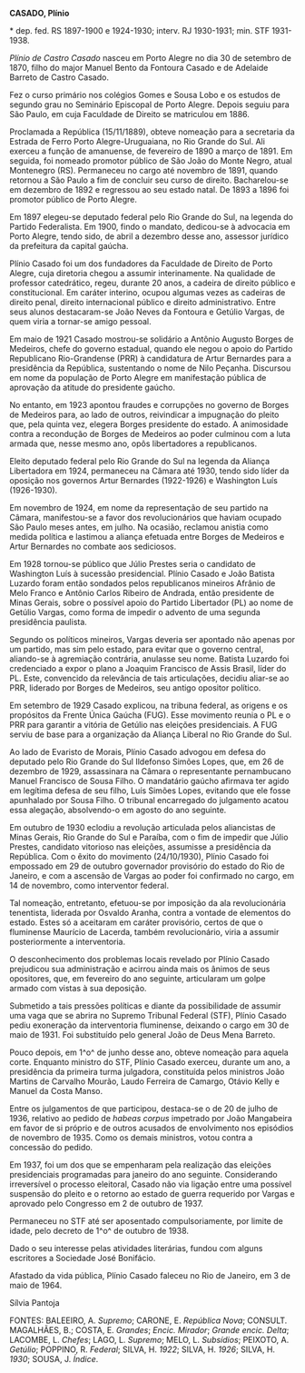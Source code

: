 **CASADO, Plínio**

\* dep. fed. RS 1897-1900 e 1924-1930; interv. RJ 1930-1931; min. STF
1931-1938.

*Plínio de Castro Casado* nasceu em Porto Alegre no dia 30 de setembro
de 1870, filho do major Manuel Bento da Fontoura Casado e de Adelaide
Barreto de Castro Casado.

Fez o curso primário nos colégios Gomes e Sousa Lobo e os estudos de
segundo grau no Seminário Episcopal de Porto Alegre. Depois seguiu para
São Paulo, em cuja Faculdade de Direito se matriculou em 1886.

Proclamada a República (15/11/1889), obteve nomeação para a secretaria
da Estrada de Ferro Porto Alegre-Uruguaiana, no Rio Grande do Sul. Ali
exerceu a função de amanuense, de fevereiro de 1890 a março de 1891. Em
seguida, foi nomeado promotor público de São João do Monte Negro, atual
Montenegro (RS). Permaneceu no cargo até novembro de 1891, quando
retornou a São Paulo a fim de concluir seu curso de direito.
Bacharelou-se em dezembro de 1892 e regressou ao seu estado natal. De
1893 a 1896 foi promotor público de Porto Alegre.

Em 1897 elegeu-se deputado federal pelo Rio Grande do Sul, na legenda do
Partido Federalista. Em 1900, findo o mandato, dedicou-se à advocacia em
Porto Alegre, tendo sido, de abril a dezembro desse ano, assessor
jurídico da prefeitura da capital gaúcha.

Plínio Casado foi um dos fundadores da Faculdade de Direito de Porto
Alegre, cuja diretoria chegou a assumir interinamente. Na qualidade de
professor catedrático, regeu, durante 20 anos, a cadeira de direito
público e constitucional. Em caráter interino, ocupou algumas vezes as
cadeiras de direito penal, direito internacional público e direito
administrativo. Entre seus alunos destacaram-se João Neves da Fontoura e
Getúlio Vargas, de quem viria a tornar-se amigo pessoal.

Em maio de 1921 Casado mostrou-se solidário a Antônio Augusto Borges de
Medeiros, chefe do governo estadual, quando ele negou o apoio do Partido
Republicano Rio-Grandense (PRR) à candidatura de Artur Bernardes para a
presidência da República, sustentando o nome de Nilo Peçanha. Discursou
em nome da população de Porto Alegre em manifestação pública de
aprovação da atitude do presidente gaúcho.

No entanto, em 1923 apontou fraudes e corrupções no governo de Borges de
Medeiros para, ao lado de outros, reivindicar a impugnação do pleito
que, pela quinta vez, elegera Borges presidente do estado. A animosidade
contra a recondução de Borges de Medeiros ao poder culminou com a luta
armada que, nesse mesmo ano, opôs libertadores a republicanos.

Eleito deputado federal pelo Rio Grande do Sul na legenda da Aliança
Libertadora em 1924, permaneceu na Câmara até 1930, tendo sido líder da
oposição nos governos Artur Bernardes (1922-1926) e Washington Luís
(1926-1930).

Em novembro de 1924, em nome da representação de seu partido na Câmara,
manifestou-se a favor dos revolucionários que haviam ocupado São Paulo
meses antes, em julho. Na ocasião, reclamou anistia como medida política
e lastimou a aliança efetuada entre Borges de Medeiros e Artur Bernardes
no combate aos sediciosos.

Em 1928 tornou-se público que Júlio Prestes seria o candidato de
Washington Luís à sucessão presidencial. Plínio Casado e João Batista
Luzardo foram então sondados pelos republicanos mineiros Afrânio de Melo
Franco e Antônio Carlos Ribeiro de Andrada, então presidente de Minas
Gerais, sobre o possível apoio do Partido Libertador (PL) ao nome de
Getúlio Vargas, como forma de impedir o advento de uma segunda
presidência paulista.

Segundo os políticos mineiros, Vargas deveria ser apontado não apenas
por um partido, mas sim pelo estado, para evitar que o governo central,
aliando-se à agremiação contrária, anulasse seu nome. Batista Luzardo
foi credenciado a expor o plano a Joaquim Francisco de Assis Brasil,
líder do PL. Este, convencido da relevância de tais articulações,
decidiu aliar-se ao PRR, liderado por Borges de Medeiros, seu antigo
opositor político.

Em setembro de 1929 Casado explicou, na tribuna federal, as origens e os
propósitos da Frente Única Gaúcha (FUG). Esse movimento reunia o PL e o
PRR para garantir a vitória de Getúlio nas eleições presidenciais. A FUG
serviu de base para a organização da Aliança Liberal no Rio Grande do
Sul.

Ao lado de Evaristo de Morais, Plínio Casado advogou em defesa do
deputado pelo Rio Grande do Sul Ildefonso Simões Lopes, que, em 26 de
dezembro de 1929, assassinara na Câmara o representante pernambucano
Manuel Francisco de Sousa Filho. O mandatário gaúcho afirmava ter agido
em legítima defesa de seu filho, Luís Simões Lopes, evitando que ele
fosse apunhalado por Sousa Filho. O tribunal encarregado do julgamento
acatou essa alegação, absolvendo-o em agosto do ano seguinte.

Em outubro de 1930 eclodiu a revolução articulada pelos aliancistas de
Minas Gerais, Rio Grande do Sul e Paraíba, com o fim de impedir que
Júlio Prestes, candidato vitorioso nas eleições, assumisse a presidência
da República. Com o êxito do movimento (24/10/1930), Plínio Casado foi
empossado em 29 de outubro governador provisório do estado do Rio de
Janeiro, e com a ascensão de Vargas ao poder foi confirmado no cargo, em
14 de novembro, como interventor federal.

Tal nomeação, entretanto, efetuou-se por imposição da ala revolucionária
tenentista, liderada por Osvaldo Aranha, contra a vontade de elementos
do estado. Estes só a aceitaram em caráter provisório, certos de que o
fluminense Maurício de Lacerda, também revolucionário, viria a assumir
posteriormente a interventoria.

O desconhecimento dos problemas locais revelado por Plínio Casado
prejudicou sua administração e acirrou ainda mais os ânimos de seus
opositores, que, em fevereiro do ano seguinte, articularam um golpe
armado com vistas à sua deposição.

Submetido a tais pressões políticas e diante da possibilidade de assumir
uma vaga que se abrira no Supremo Tribunal Federal (STF), Plínio Casado
pediu exoneração da interventoria fluminense, deixando o cargo em 30 de
maio de 1931. Foi substituído pelo general João de Deus Mena Barreto.

Pouco depois, em 1^o^ de junho desse ano, obteve nomeação para aquela
corte. Enquanto ministro do STF, Plínio Casado exerceu, durante um ano,
a presidência da primeira turma julgadora, constituída pelos ministros
João Martins de Carvalho Mourão, Laudo Ferreira de Camargo, Otávio Kelly
e Manuel da Costa Manso.

Entre os julgamentos de que participou, destaca-se o de 20 de julho de
1936, relativo ao pedido de *habeas corpus* impetrado por João
Mangabeira em favor de si próprio e de outros acusados de envolvimento
nos episódios de novembro de 1935. Como os demais ministros, votou
contra a concessão do pedido.

Em 1937, foi um dos que se empenharam pela realização das eleições
presidenciais programadas para janeiro do ano seguinte. Considerando
irreversível o processo eleitoral, Casado não via ligação entre uma
possível suspensão do pleito e o retorno ao estado de guerra requerido
por Vargas e aprovado pelo Congresso em 2 de outubro de 1937.

Permaneceu no STF até ser aposentado compulsoriamente, por limite de
idade, pelo decreto de 1^o^ de outubro de 1938.

Dado o seu interesse pelas atividades literárias, fundou com alguns
escritores a Sociedade José Bonifácio.

Afastado da vida pública, Plínio Casado faleceu no Rio de Janeiro, em 3
de maio de 1964.

Sílvia Pantoja

FONTES: BALEEIRO, A. *Supremo*; CARONE, E. *República Nova*; CONSULT.
MAGALHÃES, B.; COSTA, E. *Grandes*; *Encic.* *Mirador*; *Grande encic.
Delta*; LACOMBE, L. *Chefes*; LAGO, L. *Supremo*; MELO, L. *Subsídios*;
PEIXOTO, A. *Getúlio*; POPPINO, R. *Federal*; SILVA, H. *1922*; SILVA,
H. *1926*; SILVA, H. *1930*; SOUSA, J. *Índice*.
